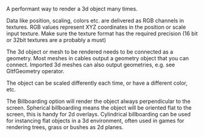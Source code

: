 A performant way to render a 3d object many times.

Data like position, scaling, colors etc. are delivered as RGB channels in textures. 
RGB values represent XYZ coordinates in the position or scale input texture. Make sure the texture format has the required precision (16 bit or 32bit textures are a probably a must)

The 3d object or mesh to be rendered needs to be connected as a geometry. Most meshes in cables output a geometry object that you can connect. Imported 3d meshes can also output geometries, e.g. see GltfGeometry operator.

The object can be scaled differently each time, or have a different color, etc.

The Billboarding option will render the object always perpendicular to the screen.
Spherical billboarding means the object will be oriented flat to the screen, this is handy for 2d overlays.
Cylindrical billboarding can be used for instancing flat objects in a 3d environment, often used in games for rendering trees, grass or bushes as 2d planes.